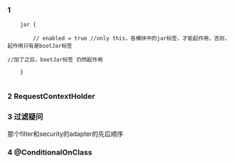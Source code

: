
### 1 

```    
	jar {

        // enabled = true //only this，各模块中的jar标签，才能起作用，否则，起作用只有是bootJar标签

//加了之后，bootJar标签 仍然起作用

    }
	
```

### 2 RequestContextHolder


### 3 过滤疑问 

那个filter和security的adapter的先后顺序


### 4 @ConditionalOnClass




